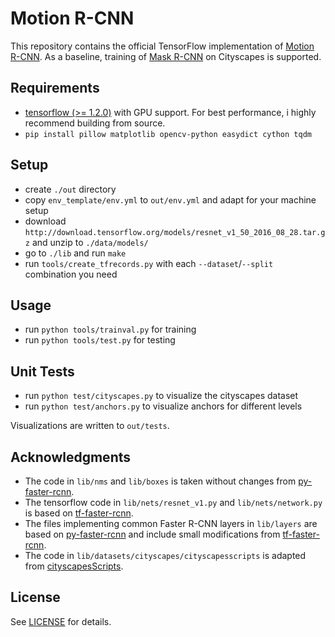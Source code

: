 # Motion R-CNN

This repository contains the official TensorFlow implementation of
[Motion R-CNN](TODO).
As a baseline, training of
[Mask R-CNN](https://arxiv.org/abs/1703.06870)
on Cityscapes is supported.

## Requirements

- [tensorflow (>= 1.2.0)](https://www.tensorflow.org/install/install_linux) with GPU support.
  For best performance, i highly recommend building from source.
- `pip install pillow matplotlib opencv-python easydict cython tqdm`


## Setup
- create `./out` directory
- copy `env_template/env.yml` to `out/env.yml` and adapt for your machine setup
- download `http://download.tensorflow.org/models/resnet_v1_50_2016_08_28.tar.gz` and unzip to `./data/models/`
- go to `./lib` and run `make`
- run `tools/create_tfrecords.py` with each `--dataset`/`--split` combination you need


## Usage
- run `python tools/trainval.py` for training
- run `python tools/test.py` for testing


## Unit Tests
- run `python test/cityscapes.py` to visualize the cityscapes dataset
- run `python test/anchors.py` to visualize anchors for different levels

Visualizations are written to `out/tests`.


## Acknowledgments
- The code in `lib/nms` and `lib/boxes` is taken without changes from
  [py-faster-rcnn](https://github.com/rbgirshick/py-faster-rcnn).
- The tensorflow code in `lib/nets/resnet_v1.py` and `lib/nets/network.py` is based on
  [tf-faster-rcnn](https://github.com/endernewton/tf-faster-rcnn/tree/master/lib/nets).
- The files implementing common Faster R-CNN layers in `lib/layers` are based on
  [py-faster-rcnn](https://github.com/rbgirshick/py-faster-rcnn/tree/master/lib/rpn)
  and include small modifications from
  [tf-faster-rcnn](https://github.com/endernewton/tf-faster-rcnn/tree/master/lib/layer_utils).
- The code in `lib/datasets/cityscapes/cityscapesscripts` is adapted from
  [cityscapesScripts](https://github.com/mcordts/cityscapesScripts).  


## License
See [LICENSE](https://github.com/simonmeister/motion-rcnn/blob/master/LICENSE) for details.
